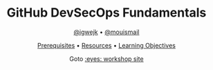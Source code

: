 <!-- markdownlint-disable MD033 -->

<h1 align="center">GitHub DevSecOps Fundamentals</h1>

<p align="center"><a href="https://github.com/igwejk">@igwejk</a> • <a href="https://github.com/mouismail">@mouismail</a></p>

<p align="center">
  <a href="https://gh-devsecops/fundamentals/prerequisites">Prerequisites</a> •
  <a href="https://gh-devsecops/fundamentals/#resources">Resources</a> •
  <a href="https://gh-devsecops/fundamentals/#learning-objectives">Learning Objectives</a>
</p>

<p align="center">
Goto <a style="font-weight=bold" href="https://gh-devsecops/fundamentals">:eyes: workshop site</a>
</p>
